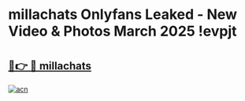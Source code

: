# millachats Onlyfans Leaked - New Video & Photos March 2025 !evpjt

# <h2><a href="https://bbsna8.iuczelnia.edu.pl?title=millachats&ref=evpjt">🔗👉 🔴 millachats</a></h2>

[![acn](https://github.com/user-attachments/assets/0f9c940e-d8b0-45ae-aac7-cd30a18b3e1c)](https://bbsna8.iuczelnia.edu.pl?title=millachats&ref=evpjt)

